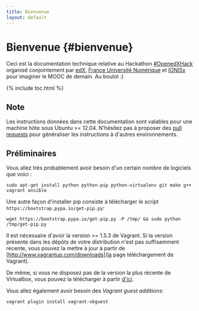 ```yaml
---
title: Bienvenue
layout: default
---
```


# Bienvenue {#bienvenue}

Ceci est la documentation technique relative au Hackathon [#OpenedXHack](http://hack.openedx.fr/) organisé
conjointement par [edX](http://openedx.org/), [France Université
Numérique](http://france-universite-numerique-mooc.fr/) et
[IONISx](https://ionisx.com/) pour imaginer le MOOC de demain. Au boulot :)

{% include toc.html %}

## Note

Les instructions données dans cette documentation sont valables pour une
machine hôte sous Ubuntu >= 12.04. N'hésitez pas à proposer des [pull
requests](https://github.com/openfun/hackathon) pour généraliser les
instructions à d'autres environnements.

## Préliminaires

Vous allez très probablement avoir besoin d'un certain nombre de logiciels que voici :

    sudo apt-get install python python-pip python-virtualenv git make g++ vagrant ansible

Une autre façon d'installer pip consiste à télécharger le script `https://bootstrap.pypa.io/get-pip.py`:

    wget https://bootstrap.pypa.io/get-pip.py -P /tmp/ && sudo python /tmp/get-pip.py

Il est nécessaire d'avoir la version >= 1.5.3 de Vagrant. Si la version
présente dans les dépôts de votre distribution n'est pas suffisamment récente,
vous pouvez la mettre à jour à partir de
[http://www.vagrantup.com/downloads](la page téléchargement de Vagrant).

De même, si vous ne disposez pas de la version la plus récente de Virtualbox,
vous pouvez la télécharger à partir
[d'ici](https://www.virtualbox.org/wiki/Linux_Downloads).

Vous allez également avoir besoin des *Vagrant guest additions*:

    vagrant plugin install vagrant-vbguest
